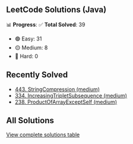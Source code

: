 ## LeetCode Solutions (Java)

📊 **Progress**:
✅ **Total Solved**: 39
- 🟢 Easy: 31
- 🟡 Medium: 8
- 🔴 Hard: 0

## Recently Solved
- [443. StringCompression (medium)](src/medium/_443_StringCompression.java)
- [334. IncreasingTripletSubsequence (medium)](src/medium/_334_IncreasingTripletSubsequence.java)
- [238. ProductOfArrayExceptSelf (medium)](src/medium/_238_ProductOfArrayExceptSelf.java)

## All Solutions
[View complete solutions table](solutions.md)
